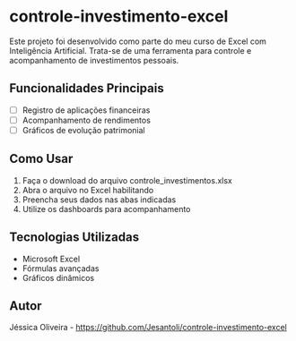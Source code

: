# controle-investimento-excel
Este projeto foi desenvolvido como parte do meu curso de Excel com Inteligência Artificial. Trata-se de uma ferramenta para controle e acompanhamento de investimentos pessoais.

## Funcionalidades Principais

- [ ] Registro de aplicações financeiras
- [ ] Acompanhamento de rendimentos
- [ ] Gráficos de evolução patrimonial

## Como Usar

1. Faça o download do arquivo controle_investimentos.xlsx
2. Abra o arquivo no Excel habilitando 
3. Preencha seus dados nas abas indicadas
4. Utilize os dashboards para acompanhamento

## Tecnologias Utilizadas

- Microsoft Excel
- Fórmulas avançadas
- Gráficos dinâmicos

## Autor

Jéssica Oliveira - https://github.com/Jesantoli/controle-investimento-excel
